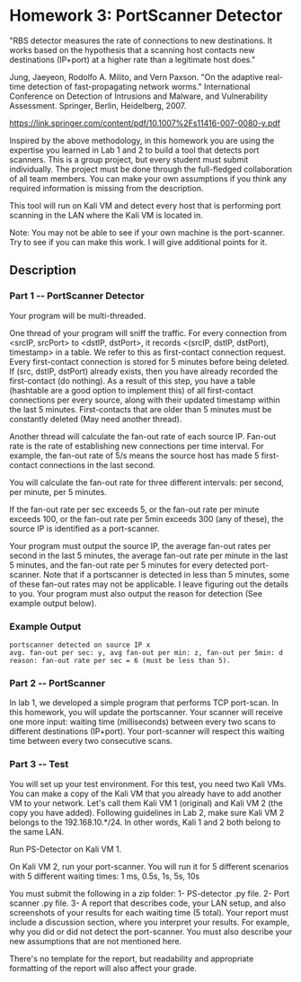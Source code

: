 # Homework 3: PortScanner Detector

"RBS detector measures the rate of connections to new destinations. It works based on the hypothesis that a scanning host contacts new destinations (IP+port) at a higher rate than a legitimate host does."

Jung, Jaeyeon, Rodolfo A. Milito, and Vern Paxson. "On the adaptive real-time detection of fast-propagating network worms." International Conference on Detection of Intrusions and Malware, and Vulnerability Assessment. Springer, Berlin, Heidelberg, 2007.

https://link.springer.com/content/pdf/10.1007%2Fs11416-007-0080-y.pdf

Inspired by the above methodology, in this homework you are using the expertise you learned in Lab 1 and 2 to build a tool that detects port scanners. This is a group project, but every student must submit individually. The project must be done through the full-fledged collaboration of all team members. You can make your own assumptions if you think any required information is missing from the description.

This tool will run on Kali VM and detect every host that is performing port scanning in the LAN where the Kali VM is located in. 

Note: You may not be able to see if your own machine is the port-scanner. Try to see if you can make this work. I will give additional points for it.

## Description

### Part 1 -- PortScanner Detector

Your program will be multi-threaded.

One thread of your program will sniff the traffic. For every connection from <srcIP, srcPort> to <dstIP, dstPort>, it records <(srcIP, dstIP, dstPort), timestamp> in a table. We refer to this as first-contact connection request. Every first-contact connection is stored for 5 minutes before being deleted. If (src, dstIP, dstPort) already exists, then you have already recorded the first-contact (do nothing). As a result of this step, you have a table (hashtable are a good option to implement this) of all first-contact connections per every source, along with their updated timestamp within the last 5 minutes. First-contacts that are older than 5 minutes must be constantly deleted (May need another thread). 

Another thread will calculate the fan-out rate of each source IP. Fan-out rate is the rate of establishing new connections per time interval. For example, the fan-out rate of 5/s means the source host has made 5 first-contact connections in the last second. 

You will calculate the fan-out rate for three different intervals: per second, per minute, per 5 minutes. 

If the fan-out rate per sec exceeds 5, or the fan-out rate per minute exceeds 100, or the fan-out rate per 5min exceeds 300 (any of these), the source IP is identified as a port-scanner.

Your program must output the source IP, the average fan-out rates per second in the last 5 minutes, the average fan-out rate per minute in the last 5 minutes, and the fan-out rate per 5 minutes for every detected port-scanner. Note that if a portscanner is detected in less than 5 minutes, some of these fan-out rates may not be applicable. I leave figuring out the details to you. Your program must also output the reason for detection (See example output below).

### Example Output
```
portscanner detected on source IP x
avg. fan-out per sec: y, avg fan-out per min: z, fan-out per 5min: d
reason: fan-out rate per sec = 6 (must be less than 5).
```

### Part 2 -- PortScanner

In lab 1, we developed a simple program that performs TCP port-scan. In this homework, you will update the portscanner. Your scanner will receive one more input: waiting time (milliseconds) between every two scans to different destinations (IP+port). Your port-scanner will respect this waiting time between every two consecutive scans. 

### Part 3 -- Test

You will set up your test environment. For this test, you need two Kali VMs. You can make a copy of the Kali VM that you already have to add another VM to your network. Let's call them Kali VM 1 (original) and Kali VM 2 (the copy you have added). Following guidelines in Lab 2, make sure Kali VM 2 belongs to the 192.168.10.*/24. In other words, Kali 1 and 2 both belong to the same LAN.

Run PS-Detector on Kali VM 1. 

On Kali VM 2, run your port-scanner. You will run it for 5 different scenarios with 5 different waiting times: 1 ms, 0.5s, 1s, 5s, 10s

You must submit the following in a zip folder:
1- PS-detector .py file.
2- Port scanner .py file.
3- A report that describes code, your LAN setup, and also screenshots of your results for each waiting time (5 total). Your report must include a discussion section, where you interpret your results. For example, why you did or did not detect the port-scanner. You must also describe your new assumptions that are not mentioned here.

There's no template for the report, but readability and appropriate formatting of the report will also affect your grade. 
